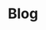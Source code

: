 ---
isIndex: true
title: Blog
url: blog
hero:
  title: Blog<span>.</span>
  image:
      src: /images/uploads/hero-blog.png
      background_image: true
blocks:
  - type: paragraph
    grid: medium
    surtitle: Études intéressante
    title: Lorem ipsum is placeholder text commonly used in the graphic, print, and publishing industries for <span>previewing layouts</span> and visual mockups.
---